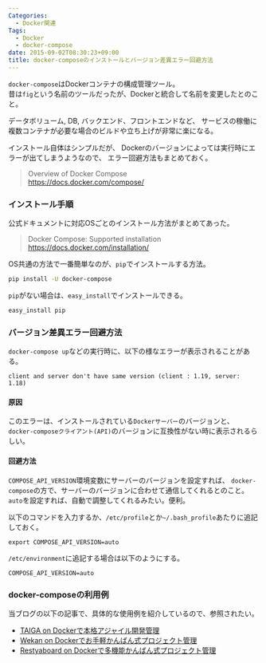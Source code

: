 ```yaml
---
Categories:
  - Docker関連
Tags:
  - Docker
  - docker-compose
date: 2015-09-02T08:30:23+09:00
title: docker-composeのインストールとバージョン差異エラー回避方法
---
```


`docker-compose`はDockerコンテナの構成管理ツール。  
昔は`fig`という名前のツールだったが、Dockerと統合して名前を変更したとのこと。

データボリューム, DB, バックエンド、フロントエンドなど、
サービスの稼働に複数コンテナが必要な場合のビルドや立ち上げが非常に楽になる。

インストール自体はシンプルだが、
Dockerのバージョンによっては実行時にエラーが出てしまうようなので、
エラー回避方法もまとめておく。

> Overview of Docker Compose  
> https://docs.docker.com/compose/


### インストール手順

公式ドキュメントに対応OSごとのインストール方法がまとめてあった。

> Docker Compose: Supported installation  
> https://docs.docker.com/installation/

OS共通の方法で一番簡単なのが、`pip`でインストールする方法。

```bash
pip install -U docker-compose
```

`pip`がない場合は、`easy_install`でインストールできる。

```bash
easy_install pip
```



### バージョン差異エラー回避方法

`docker-compose up`などの実行時に、以下の様なエラーが表示されることがある。

```
client and server don't have same version (client : 1.19, server: 1.18)
```

#### 原因

このエラーは、インストールされている`Dockerサーバー`のバージョンと、
`docker-composeクライアント(API)`のバージョンに互換性がない時に表示されるらしい。

#### 回避方法

`COMPOSE_API_VERSION`環境変数にサーバーのバージョンを設定すれば、
`docker-compose`の方で、サーバーのバージョンに合わせて通信してくれるとのこと。
`auto`を設定すれば、自動で調整してくれるみたい。便利。


以下のコマンドを入力するか、`/etc/profile`とか`~/.bash_profile`あたりに追記しておく。

```
export COMPOSE_API_VERSION=auto
```

`/etc/environment`に追記する場合は以下のようにする。

```
COMPOSE_API_VERSION=auto
```

### docker-composeの利用例

当ブログの以下の記事で、具体的な使用例を紹介しているので、参照されたい。

* [TAIGA on Dockerで本格アジャイル開発管理](/post/2015/09/docker-taiga/)
* [Wekan on Dockerでお手軽かんばん式プロジェクト管理](/post/2015/09/docker-wekan/)
* [Restyaboard on Dockerで多機能かんばん式プロジェクト管理](/post/2015/09/docker-restyaboard/)


